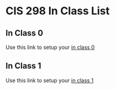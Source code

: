 # CIS 298 In Class List

## In Class 0
Use this link to setup your [in class 0](https://classroom.github.com/a/O57WQlm-)

## In Class 1
Use this link to setup your [in class 1](https://classroom.github.com/a/aoiQaKgH)
